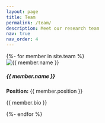 ```yaml
---
layout: page
title: Team
permalink: /team/
description: Meet our research team
nav: true
nav_order: 4
---
```


<!-- Team Page -->
<div class="container">
  <div class="row row-cols-1 row-cols-md-2 row-cols-lg-3 g-4">
    {%- for member in site.team %}
    <div class="col">
      <div class="card h-100 shadow-sm">
        <img src="{{ member.img | prepend: site.baseurl }}" class="card-img-top" alt="{{ member.name }}">
        <div class="card-body">
          <h5 class="card-title">{{ member.name }}</h5>
          <p class="card-text"><b>Position:</b> {{ member.position }}</p>
          <p class="card-text">{{ member.bio }}</p>
        </div>
      </div>
    </div>
    {%- endfor %}
  </div>
</div>

